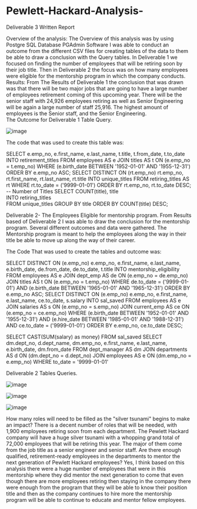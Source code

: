# Pewlett-Hackard-Analysis-
Deliverable 3 Written Report


Overview of the analysis: 
The Overview of this analysis was by using Postgre SQL Database PGAdmin Software I was able to conduct an outcome from the different CSV files for creating tables of the data to them
be able to draw a conclusion with the Query tables. In Deliverable 1 we focused on finding the number of employees that will be retiring soon by their job title. 
Then in Deliverable 2 the focus was on how many employees were eligible for the mentorship program in which the company conducts. 
Results:
From The Results of Deliverable 1 the conclusion that was drawn was that there will be two major jobs that are going to have a large number of employees retirement coming of 
this upcoming year. There will be the senior staff with 24,926 employees retiring as well as Senior Engineering will be again a large number of staff 25,916. The highest amount
of employees is the Senior staff, and the Senior Engineering.  
The Outcome for Deliverable 1  Table Query. 


![image](https://user-images.githubusercontent.com/95897182/157515147-53073f5e-0084-44fa-9442-2a50d4ba59f3.png)

 The code that was used to create this table was: 

SELECT	e.emp_no,
		e.first_name,
		e.last_name,
		t.title,
		t.from_date,
		t.to_date
INTO retirement_titles
FROM employees AS e
JOIN titles AS t
	ON (e.emp_no = t.emp_no)
WHERE (e.birth_date BETWEEN '1952-01-01' AND '1955-12-31')
ORDER BY e.emp_no ASC;
SELECT DISTINCT ON (rt.emp_no) rt.emp_no,
	rt.first_name,
	rt.last_name,
	rt.title
INTO unique_titles
FROM retiring_titles AS rt
WHERE rt.to_date = ('9999-01-01')
ORDER BY rt.emp_no, rt.to_date DESC;
-- Number of Titles
SELECT COUNT(title), title  
INTO retiring_titles  
FROM unique_titles
GROUP BY title
ORDER BY COUNT(title) DESC;







Deliverable 2- The Employees Eligible for mentorship program. From Results based of Deliverable 2 I was able to draw the conclusion for the mentorship program.
Several different outcomes and data were gathered. The Mentorship program is meant to help the employees along the way in their title be able to move up along the way of their career. 

The Code That was used to create the tables and outcome was: 

SELECT DISTINCT ON (e.emp_no) e.emp_no,
		e.first_name,
		e.last_name,
		e.birth_date,
		de.from_date,
		de.to_date,
		t.title
INTO mentorship_eligibility
FROM employees AS e
JOIN dept_emp AS de
	ON (e.emp_no = de.emp_no)
JOIN titles AS t
	ON (e.emp_no = t.emp_no)
WHERE de.to_date = ('9999-01-01')
	AND (e.birth_date BETWEEN '1965-01-01' AND '1965-12-31')
ORDER BY e.emp_no ASC;
SELECT DISTINCT ON (e.emp_no) e.emp_no,
		e.first_name,
		e.last_name, 
		ce.to_date,
		s.salary
INTO sal_saved
FROM employees AS e
JOIN salaries AS s
	ON (e.emp_no = s.emp_no)
JOIN current_emp AS ce
	ON (e.emp_no = ce.emp_no)
WHERE (e.birth_date BETWEEN '1952-01-01' AND '1955-12-31')
	AND (e.hire_date BETWEEN '1985-01-01' AND '1988-12-31')
	AND ce.to_date = ('9999-01-01')
ORDER BY e.emp_no, ce.to_date DESC;

SELECT CAST(SUM(salary) as money)
FROM sal_saved
SELECT	dm.dept_no,
		d.dept_name,
		dm.emp_no,
		e.first_name,
		e.last_name,
		e.birth_date,
		dm.from_date
FROM dept_manager AS dm
JOIN departments AS d
	ON (dm.dept_no = d.dept_no)
JOIN employees AS e
	ON (dm.emp_no = e.emp_no)
WHERE to_date = '9999-01-01'



 Deliverable 2 Tables Queries.
 
![image](https://user-images.githubusercontent.com/95897182/153771665-f2d2eafe-e60e-4114-aeb5-1b380a285398.png)

![image](https://user-images.githubusercontent.com/95897182/153771713-0af4b70f-d946-42a1-86e4-3bd2e2ce4541.png)

![image](https://user-images.githubusercontent.com/95897182/153771769-20cab65a-90bf-40a7-8db6-40f9e2aaf52c.png) 
 
How many roles will need to be filled as the "silver tsunami" begins to make an impact? There is a decent number of roles that will be needed, with 1,900 employees retiring soon from each department.
The Pewlett Hackard company will have a huge silver tsunami with a whopping grand total of 72,000 employees 
that will be retiring this year. 
The major of them come from the job title as a senior engineer and senior staff. Are there enough qualified, retirement-ready employees in the departments to mentor the next generation of Pewlett Hackard employees? 
Yes, I think based on this analysis there were a huge number of employees that were in this mentorship where they did mentor the next generation to come that even though there are more employees retiring then 
staying in the company there were enough from the program that they will be able to know their position title and then as the company continues to hire more the mentorship program will be able to continue to educate and mentor fellow employees.
